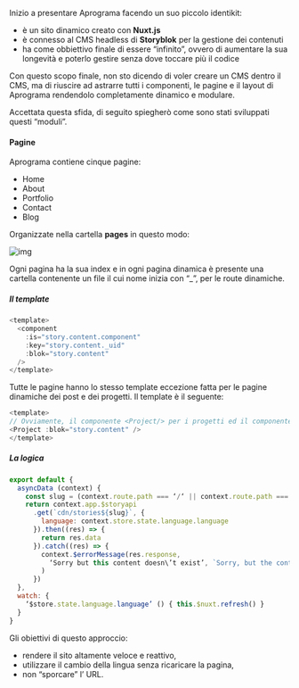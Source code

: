 Inizio a presentare Aprograma facendo un suo piccolo identikit:

- è un sito dinamico  creato con **Nuxt.js**
- è connesso al CMS headless di **Storyblok** per la gestione dei contenuti
- ha come obbiettivo finale di essere “infinito”, ovvero di aumentare la sua longevità e poterlo gestire senza dove toccare più il codice

Con questo scopo finale, non sto dicendo di voler creare un CMS dentro il CMS, ma di riuscire ad astrarre tutti i componenti, le pagine e il layout di Aprograma rendendolo completamente dinamico e modulare.

Accettata questa sfida, di seguito spiegherò come sono stati sviluppati questi “moduli”.

#### Pagine

Aprograma contiene cinque pagine:

- Home
- About
- Portfolio
- Contact
- Blog

Organizzate nella cartella **pages** in questo modo:

![img](https://a.storyblok.com/f/106240/476x612/89987f7c20/pages_three.png)

Ogni pagina ha la sua index e in ogni pagina dinamica è presente una cartella contenente un file il cui nome inizia con “_”, per le route dinamiche.

##### Il template

```js
<template>
  <component
    :is="story.content.component"
    :key="story.content._uid"
    :blok="story.content"
  />
</template>
```

Tutte le pagine hanno lo stesso template eccezione fatta per le pagine dinamiche dei post e dei progetti. Il template è il seguente:

```js
<template>
// Ovviamente, il componente <Project/> per i progetti ed il componente <Post/> per i post
<Project :blok="story.content" />
</template>
```

##### La logica

```js
export default {
  asyncData (context) {
    const slug = (context.route.path === ‘/‘ || context.route.path === ‘’) ? ‘/home’ : context.route.path
    return context.app.$storyapi
      .get(`cdn/stories${slug}`, {
        language: context.store.state.language.language
      }).then((res) => {
        return res.data
      }).catch((res) => {
        context.$errorMessage(res.response,
          ‘Sorry but this content doesn\’t exist’, `Sorry, but the content called: “${context.route.name}” has a problem or doesn’t exist`
        )
      })
  },
  watch: {
    ‘$store.state.language.language’ () { this.$nuxt.refresh() }
  }
}
```

Gli obiettivi di questo approccio:

 - rendere il sito altamente veloce e reattivo,
 - utilizzare il cambio della lingua senza ricaricare la pagina,
 - non “sporcare” l’ URL.